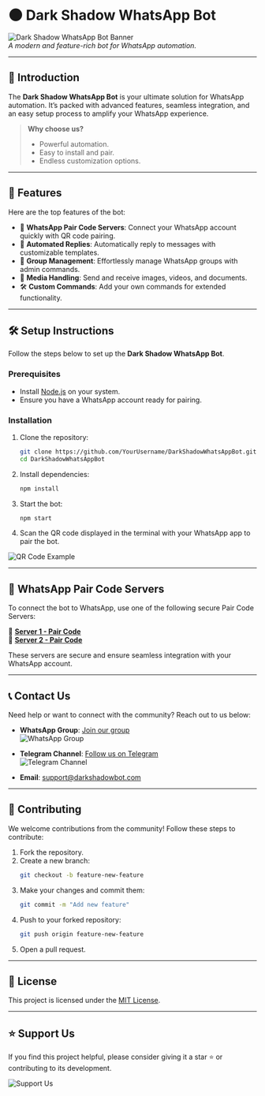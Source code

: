 # 🌑 Dark Shadow WhatsApp Bot

![Dark Shadow WhatsApp Bot Banner](https://via.placeholder.com/1200x400.png?text=Dark+Shadow+WhatsApp+Bot)  
*A modern and feature-rich bot for WhatsApp automation.*

---

## 🚀 Introduction
The **Dark Shadow WhatsApp Bot** is your ultimate solution for WhatsApp automation. It’s packed with advanced features, seamless integration, and an easy setup process to amplify your WhatsApp experience.  

> **Why choose us?**  
> - Powerful automation.  
> - Easy to install and pair.  
> - Endless customization options.  

---

## 🌟 Features
Here are the top features of the bot:

- 📱 **WhatsApp Pair Code Servers**: Connect your WhatsApp account quickly with QR code pairing.
- 🤖 **Automated Replies**: Automatically reply to messages with customizable templates.
- 👥 **Group Management**: Effortlessly manage WhatsApp groups with admin commands.
- 📂 **Media Handling**: Send and receive images, videos, and documents.
- 🛠️ **Custom Commands**: Add your own commands for extended functionality.

---

## 🛠️ Setup Instructions
Follow the steps below to set up the **Dark Shadow WhatsApp Bot**.

### Prerequisites
- Install [Node.js](https://nodejs.org/) on your system.
- Ensure you have a WhatsApp account ready for pairing.

### Installation
1. Clone the repository:
   ```bash
   git clone https://github.com/YourUsername/DarkShadowWhatsAppBot.git
   cd DarkShadowWhatsAppBot
   ```

2. Install dependencies:
   ```bash
   npm install
   ```

3. Start the bot:
   ```bash
   npm start
   ```

4. Scan the QR code displayed in the terminal with your WhatsApp app to pair the bot.

![QR Code Example](https://via.placeholder.com/600x300.png?text=Scan+Your+QR+Code+Here)

---

## 📡 WhatsApp Pair Code Servers
To connect the bot to WhatsApp, use one of the following secure Pair Code Servers:  

🔗 **[Server 1 - Pair Code](https://server1.darkshadowbot.com)**  
🔗 **[Server 2 - Pair Code](https://server2.darkshadowbot.com)**  

These servers are secure and ensure seamless integration with your WhatsApp account.

---

## 📞 Contact Us
Need help or want to connect with the community? Reach out to us below:

- **WhatsApp Group**: [Join our group](https://chat.whatsapp.com/YourGroupLink)  
![WhatsApp Group](https://via.placeholder.com/300x150.png?text=Join+Our+Group)  

- **Telegram Channel**: [Follow us on Telegram](https://t.me/YourChannelLink)  
![Telegram Channel](https://via.placeholder.com/300x150.png?text=Join+Our+Telegram+Channel)  

- **Email**: [support@darkshadowbot.com](mailto:support@darkshadowbot.com)

---

## 🤝 Contributing
We welcome contributions from the community! Follow these steps to contribute:

1. Fork the repository.
2. Create a new branch:
   ```bash
   git checkout -b feature-new-feature
   ```
3. Make your changes and commit them:
   ```bash
   git commit -m "Add new feature"
   ```
4. Push to your forked repository:
   ```bash
   git push origin feature-new-feature
   ```
5. Open a pull request.

---

## 📜 License
This project is licensed under the [MIT License](LICENSE).

---

## ⭐ Support Us
If you find this project helpful, please consider giving it a star ⭐ or contributing to its development.

![Support Us](https://via.placeholder.com/600x200.png?text=Support+Dark+Shadow+WhatsApp+Bot)
